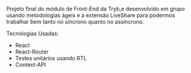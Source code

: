 Projeto final do módulo de Front-End da Tryb,e desenvolvido em grupo usando metodologias ágeis e a extensão LiveShare para podermos trabalhar bem tanto no síncrono quanto no assíncrono.

Tecnologias Usadas:
  - React
  - React-Router
  - Testes unitários usando RTL
  - Context-API
  

<!-- Olá, Tryber!

Esse é apenas um arquivo inicial para o README do seu projeto.

É essencial que você preencha esse documento por conta própria, ok?

Não deixe de usar nossas dicas de escrita de README de projetos, e deixe sua criatividade brilhar!

⚠️ IMPORTANTE: você precisa deixar nítido:
- quais arquivos/pastas foram desenvolvidos por você; 
- quais arquivos/pastas foram desenvolvidos por outra pessoa estudante;
- quais arquivos/pastas foram desenvolvidos pela Trybe.

-->
